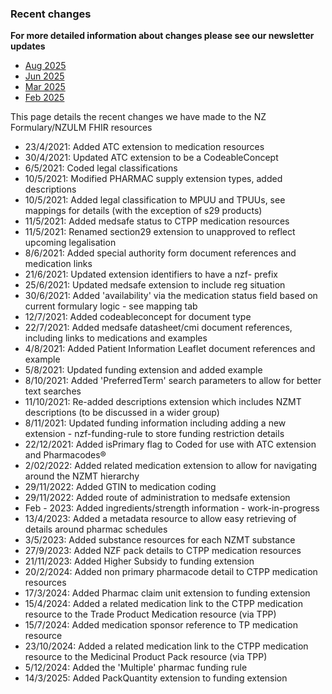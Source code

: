 ### Recent changes

**For more detailed information about changes please see our newsletter updates**

- [Aug 2025](https://createsend.com/t/d-348EC3C8A8F2B5672540EF23F30FEDED)
- [Jun 2025](https://newzealandformulary.createsend1.com/t/d-e-skrhttk-l-y/)
- [Mar 2025](https://newzealandformulary.createsend1.com/t/d-e-stkhjyd-l-j/)
- [Feb 2025](https://createsend.com/t/d-5499701F763B5CAD2540EF23F30FEDED)

This page details the recent changes we have made to the NZ Formulary/NZULM FHIR resources

- 23/4/2021: Added ATC extension to medication resources
- 30/4/2021: Updated ATC extension to be a CodeableConcept
- 6/5/2021: Coded legal classifications
- 10/5/2021: Modified PHARMAC supply extension types, added descriptions
- 10/5/2021: Added legal classification to MPUU and TPUUs, see mappings for details (with the exception of s29 products)
- 11/5/2021: Added medsafe status to CTPP medication resources
- 11/5/2021: Renamed section29 extension to unapproved to reflect upcoming legalisation
- 8/6/2021: Added special authority form document references and medication links
- 21/6/2021: Updated extension identifiers to have a nzf- prefix
- 25/6/2021: Updated medsafe extension to include reg situation
- 30/6/2021: Added 'availability' via the medication status field based on current formulary logic - see mapping tab
- 12/7/2021: Added codeableconcept for document type
- 22/7/2021: Added medsafe datasheet/cmi document references, including links to medications and examples
- 4/8/2021: Added Patient Information Leaflet document references and example
- 5/8/2021: Updated funding extension and added example
- 8/10/2021: Added 'PreferredTerm' search parameters to allow for better text searches
- 11/10/2021: Re-added descriptions extension which includes NZMT descriptions (to be discussed in a wider group)
- 8/11/2021: Updated funding information including adding a new extension - nzf-funding-rule to store funding restriction details
- 22/12/2021: Added isPrimary flag to Coded for use with ATC extension and Pharmacodes® 
- 2/02/2022: Added related medication extension to allow for navigating around the NZMT hierarchy
- 29/11/2022: Added GTIN to medication coding
- 29/11/2022: Added route of administration to medsafe extension
- Feb - 2023: Added ingredients/strength information - work-in-progress
- 13/4/2023: Added a metadata resource to allow easy retrieving of details around pharmac schedules
- 3/5/2023: Added substance resources for each NZMT substance
- 27/9/2023: Added NZF pack details to CTPP medication resources
- 21/11/2023: Added Higher Subsidy to funding extension
- 20/2/2024: Added non primary pharmacode detail to CTPP medication resources
- 17/3/2024: Added Pharmac claim unit extension to funding extension
- 15/4/2024: Added a related medication link to the CTPP medication resource to the Trade Product Medication resource (via TPP)
- 15/7/2024: Added medication sponsor reference to TP medication resource
- 23/10/2024: Added a related medication link to the CTPP medication resource to the Medicinal Product Pack resource (via TPP)
- 5/12/2024: Added the 'Multiple' pharmac funding rule
- 14/3/2025: Added PackQuantity extension to funding extension 